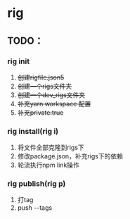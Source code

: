 # rig
## TODO：
### rig init 
1. ~~创建rigfile.json5~~
2. ~~创建一个rigs文件夹~~
3. ~~创建一个dev_rigs文件夹~~
4. ~~补充yarn workspace 配置~~
5. ~~补充private:true~~

### rig install(rig i)
1. 将文件全部克隆到rigs下
2. 修改package.json，补充rigs下的依赖
3. 轮流执行npm link操作

### rig publish(rig p)
1. 打tag
2. push --tags





